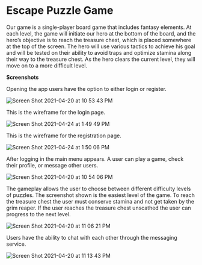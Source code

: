 # Escape Puzzle Game
Our game is a single-player board game that includes fantasy elements. At each level, the game will initiate our hero at the bottom of the board, and the hero’s objective is to reach the treasure chest, which is placed somewhere at the top of the screen. The hero will use various tactics to achieve his goal and will be tested on their ability to avoid traps and optimize stamina along their way to the treasure chest. As the hero clears the current level, they will move on to a more difficult level.

**Screenshots**

Opening the app users have the option to either login or register. 

![Screen Shot 2021-04-20 at 10 53 43 PM](https://user-images.githubusercontent.com/35156624/115468635-43d10f80-a22b-11eb-873b-b67050d32626.png)

This is the wireframe for the login page.

![Screen Shot 2021-04-24 at 1 49 49 PM](https://user-images.githubusercontent.com/35156624/115959388-f216d680-a503-11eb-8939-7a80accc17d3.png)

This is the wireframe for the registration page.

![Screen Shot 2021-04-24 at 1 50 06 PM](https://user-images.githubusercontent.com/35156624/115959397-fb07a800-a503-11eb-8fa6-39c7d8ba1190.png)


After logging in the main menu appears. A user can play a game, check their profile, or message other users.

![Screen Shot 2021-04-20 at 10 54 06 PM](https://user-images.githubusercontent.com/35156624/115468669-51869500-a22b-11eb-8109-3839a0ff1861.png)

The gameplay allows the user to choose between different difficulty levels of puzzles. The screenshot shown is the easiest level of the game. To reach the treasure chest the user must conserve stamina and not get taken by the grim reaper. If the user reaches the treasure chest unscathed the user can progress to the next level. 

![Screen Shot 2021-04-20 at 11 06 21 PM](https://user-images.githubusercontent.com/35156624/115469698-07061800-a22d-11eb-886b-67c7bb6355aa.png)


Users have the ability to chat with each other through the messaging service.


![Screen Shot 2021-04-20 at 11 13 43 PM](https://user-images.githubusercontent.com/35156624/115470340-0e79f100-a22e-11eb-97d4-05eba7d931de.png)









